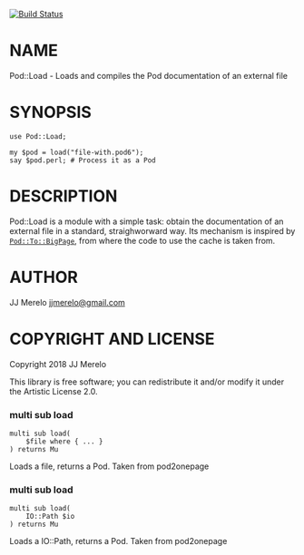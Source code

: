 [![Build Status](https://travis-ci.org/JJ/p6-pod-load.svg?branch=master)](https://travis-ci.org/JJ/p6-pod-load)

NAME
====

Pod::Load - Loads and compiles the Pod documentation of an external file

SYNOPSIS
========

    use Pod::Load;

    my $pod = load("file-with.pod6");
    say $pod.perl; # Process it as a Pod

DESCRIPTION
===========

Pod::Load is a module with a simple task: obtain the documentation of an external file in a standard, straighworward way. Its mechanism is inspired by [`Pod::To::BigPage`](https://github.com/perl6/perl6-pod-to-bigpage), from where the code to use the cache is taken from.

AUTHOR
======

JJ Merelo <jjmerelo@gmail.com>

COPYRIGHT AND LICENSE
=====================

Copyright 2018 JJ Merelo

This library is free software; you can redistribute it and/or modify it under the Artistic License 2.0.

### multi sub load

```perl6
multi sub load(
    $file where { ... }
) returns Mu
```

Loads a file, returns a Pod. Taken from pod2onepage

### multi sub load

```perl6
multi sub load(
    IO::Path $io
) returns Mu
```

Loads a IO::Path, returns a Pod. Taken from pod2onepage

